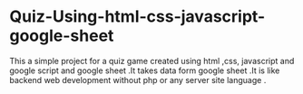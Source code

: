 # Quiz-Using-html-css-javascript-google-sheet
This a simple project for a quiz game created using html ,css, javascript and google script and google sheet .It takes data form google sheet .It is like backend web development without php or any server site language . 
